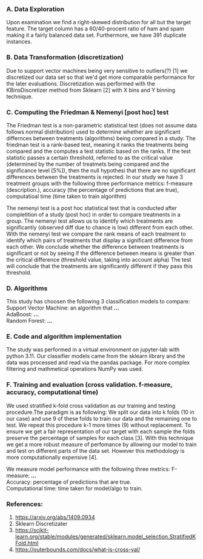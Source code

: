### **A. Data Exploration**
Upon examination we find a right-skewed distribution for all but the target feature. The target column has a 60/40-procent ratio of ham and spam making it a fairly balanced data set.
Furthermore, we have 391 duplicate instances.

### **B. Data Transformation (discretization)**
Due to support vector machines being very sensitive to outliers(?) [1] we discretized our data set so that we'd get more comparable performance for the later evaluations.
Discretization was performed with the KBinsDiscretizer method from Sklearn [2] with X bins and Y binning technique.

### **C. Computing the Friedman & Nemenyi [post hoc] test**
The Friedman test is a non-parametric statistical test (does not assume data follows normal distribution) used to determine whether are significant differnces between treatments (algorithms) being compared in a study.
The friedman test is a rank-based test, meaning it ranks the treatments being compared and the computes a test statistic based on the ranks. If the test statistic
passes a certain threshold, referred to as the critical value (determined by the number of treatmets being compared and the significance level [5%]), then the null hypothesi
that there are no significant differences between the treatments is rejected.
In our study we have 3 treatment groups with the following three performance metrics: f-measure (description.), accuracy (the percentage of predictions that are true), computatioal time (time taken to train algorithm)

The nemenyi test is a post hoc statistical test that is conducted after completition of a study (post hoc) in order to compare treatments in a group. The nemenyi test allows us to
identify which treatments are significantly (observed diff due to chance is low) different from each other. With the nemenyi test we compare the rank means
of each treatment to identify which pairs of treatments that display a significant difference from each other. We conclude whether the difference
between treatments is significant or not by seeing if the difference between means is greater than the critical difference (threshold value, taking into account alpha)
The test will conclude that the treatments are significantly different if they pass this threshold.

### D. **Algorithms**
This study has choosen the following 3 classification models to compare: <br>
Support Vector Machine: an algorithm that **...** <br>
AdaBoost: **...** <br>
Random Forest: **...** <br>

### E. **Code and algorithm implementation**
The study was performed in a virtual environment on jupyter-lab with python 3.11. Our classifier models came from the sklearn library and the data
was processed and read via the pandas package. For more complex filtering and mathmetical operations NumPy was used.

### **F. Training and evaluation (cross validation. f-measure, accuracy, computational time)**
We used stratified k-fold cross validation as our training and testing procedure.The paradigm is as following: We split our data into k folds (10 in our case)
and use 9 of these folds to train our data and the remaining one to test. We repeat this procedure k-1 more times (9) without replacement.
To ensure we get a fair representation of our target with each sample the folds preserve the percentage of samples for each class [3].
With this technique we get a more robust measure of perfomance by allowing our model to train and test on different parts of the data set.
However this methodology is more computationally expensive [4].

We measure model performance with the following three metrics:
F-measure: **...** <br>
Accuracy: percentage of predictions that are true. <br>
Computational time: time taken for model/algo to train.


### **References:**
1. https://arxiv.org/abs/1409.0934
2. Sklearn Discretizater
3. https://scikit-learn.org/stable/modules/generated/sklearn.model_selection.StratifiedKFold.html
4. https://outerbounds.com/docs/what-is-cross-val/